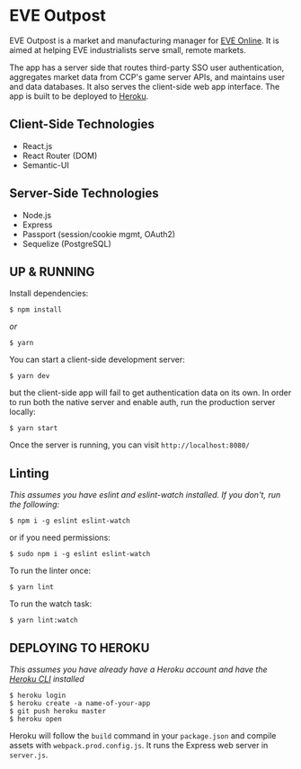 # EVE Outpost

EVE Outpost is a market and manufacturing manager for [EVE Online](https://www.eveonline.com/). It is aimed at helping EVE industrialists serve small, remote markets.

The app has a server side that routes third-party SSO user authentication, aggregates market data from CCP's game server APIs, and maintains user and data databases. It also serves the client-side web app interface. The app is built to be deployed to [Heroku](https://www.heroku.com).

## Client-Side Technologies
* React.js
* React Router (DOM)
* Semantic-UI

## Server-Side Technologies
* Node.js
* Express
* Passport (session/cookie mgmt, OAuth2)
* Sequelize (PostgreSQL)


## UP & RUNNING
Install dependencies:
```
$ npm install
```
_or_
```
$ yarn
```

You can start a client-side development server:
```
$ yarn dev
```
but the client-side app will fail to get authentication data on its own. In order to run both the native server and enable auth, run the production server locally:
```
$ yarn start
```
Once the server is running, you can visit `http://localhost:8080/`

## Linting
_This assumes you have eslint and eslint-watch installed. If you don't, run the following:_
```
$ npm i -g eslint eslint-watch
```
or if you need permissions:
```
$ sudo npm i -g eslint eslint-watch
```

To run the linter once:
```
$ yarn lint
```

To run the watch task:
```
$ yarn lint:watch
```

## DEPLOYING TO HEROKU

_This assumes you have already have a Heroku account and have the [Heroku CLI](https://devcenter.heroku.com/articles/heroku-cli) installed_
```
$ heroku login
$ heroku create -a name-of-your-app
$ git push heroku master
$ heroku open
```

Heroku will follow the `build` command in your `package.json` and compile assets with `webpack.prod.config.js`. It runs the Express web server in `server.js`.